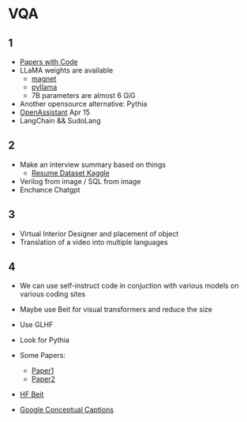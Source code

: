 # VQA
## 1
- [Papers with Code](https://paperswithcode.com/task/visual-question-answering/latest)
- LLaMA weights are available
    - [magnet](magnet:?xt=urn:btih:ZXXDAUWYLRUXXBHUYEMS6Q5CE5WA3LVA&dn=LLaMA)
    - [pyllama](https://github.com/juncongmoo/pyllama)
    - 7B parameters are almost 6 GiG
- Another opensource alternative: Pythia
- [OpenAssistant](https://open-assistant.io/) Apr 15
- LangChain && SudoLang

## 2
- Make an interview summary based on things
    - [Resume Dataset Kaggle](https://www.kaggle.com/datasets/snehaanbhawal/resume-dataset?select=data)
- Verilog from image / SQL from image
- Enchance Chatgpt 

## 3
- Virtual Interior Designer and placement of object
- Translation of a video into multiple languages

## 4
- We can use self-instruct code in conjuction with various models on various coding sites

- Maybe use Beit for visual transformers and reduce the size
- Use GLHF
- Look for Pythia
- Some Papers:
    - [Paper1](https://arxiv.org/pdf/2012.12877.pdf)
    - [Paper2](https://arxiv.org/pdf/2209.02432.pdf)
- [HF Beit](https://huggingface.co/docs/transformers/model_doc/beit)
- [Google Conceptual Captions](https://github.com/google-research-datasets/conceptual-captions)


